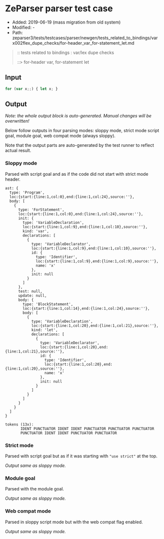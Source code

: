 # ZeParser parser test case

- Added: 2019-06-19 (mass migration from old system)
- Modified: -
- Path: zeparser3/tests/testcases/parser/newgen/tests_related_to_bindings/varx002flex_dupe_checks/for-header_var_for-statement_let.md

> :: tests related to bindings : var/lex dupe checks
>
> ::> for-header var, for-statement let

## Input

`````js
for (var x;;) { let x; }
`````

## Output

_Note: the whole output block is auto-generated. Manual changes will be overwritten!_

Below follow outputs in four parsing modes: sloppy mode, strict mode script goal, module goal, web compat mode (always sloppy).

Note that the output parts are auto-generated by the test runner to reflect actual result.

### Sloppy mode

Parsed with script goal and as if the code did not start with strict mode header.

`````
ast: {
  type: 'Program',
  loc:{start:{line:1,col:0},end:{line:1,col:24},source:''},
  body: [
    {
      type: 'ForStatement',
      loc:{start:{line:1,col:0},end:{line:1,col:24},source:''},
      init: {
        type: 'VariableDeclaration',
        loc:{start:{line:1,col:9},end:{line:1,col:10},source:''},
        kind: 'var',
        declarations: [
          {
            type: 'VariableDeclarator',
            loc:{start:{line:1,col:9},end:{line:1,col:10},source:''},
            id: {
              type: 'Identifier',
              loc:{start:{line:1,col:9},end:{line:1,col:9},source:''},
              name: 'x'
            },
            init: null
          }
        ]
      },
      test: null,
      update: null,
      body: {
        type: 'BlockStatement',
        loc:{start:{line:1,col:14},end:{line:1,col:24},source:''},
        body: [
          {
            type: 'VariableDeclaration',
            loc:{start:{line:1,col:20},end:{line:1,col:21},source:''},
            kind: 'let',
            declarations: [
              {
                type: 'VariableDeclarator',
                loc:{start:{line:1,col:20},end:{line:1,col:21},source:''},
                id: {
                  type: 'Identifier',
                  loc:{start:{line:1,col:20},end:{line:1,col:20},source:''},
                  name: 'x'
                },
                init: null
              }
            ]
          }
        ]
      }
    }
  ]
}

tokens (13x):
       IDENT PUNCTUATOR IDENT IDENT PUNCTUATOR PUNCTUATOR PUNCTUATOR
       PUNCTUATOR IDENT IDENT PUNCTUATOR PUNCTUATOR
`````

### Strict mode

Parsed with script goal but as if it was starting with `"use strict"` at the top.

_Output same as sloppy mode._

### Module goal

Parsed with the module goal.

_Output same as sloppy mode._

### Web compat mode

Parsed in sloppy script mode but with the web compat flag enabled.

_Output same as sloppy mode._
